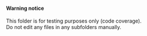 #### Warning notice

This folder is for testing purposes only (code coverage).  
Do not edit any files in any subfolders manually.
